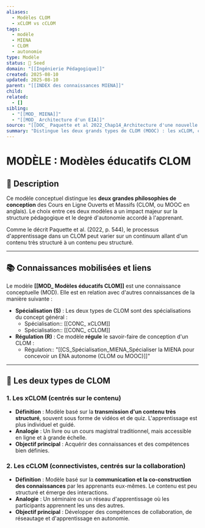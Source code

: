```yaml
---
aliases:
  - Modèles CLOM
  - xCLOM vs cCLOM
tags:
  - modèle
  - MIENA
  - CLOM
  - autonomie
type: Modèle
status: 🌱 Seed
domain: "[[Ingénierie Pédagogique]]"
created: 2025-08-10
updated: 2025-08-10
parent: "[[INDEX des connaissances MIENA]]"
child:
related:
  - []
sibling:
  - "[[MOD_ MIENA]]"
  - "[[MOD_ Architecture d'un EIA]]"
source: "[[DOC_ Paquette et al 2022_Chap14_Architecture d'une nouvelle méthode d'ingénierie des ENA_ MIENA]]"
summary: "Distingue les deux grands types de CLOM (MOOC) : les xCLOM, centrés sur la transmission de contenu structuré, et les cCLOM, centrés sur la connectivité et la co-construction."
---
```


# MODÈLE : Modèles éducatifs CLOM

## 📌 Description
Ce modèle conceptuel distingue les **deux grandes philosophies de conception** des Cours en Ligne Ouverts et Massifs (CLOM, ou MOOC en anglais). Le choix entre ces deux modèles a un impact majeur sur la structure pédagogique et le degré d'autonomie accordé à l'apprenant.

Comme le décrit Paquette et al. (2022, p. 544), le processus d'apprentissage dans un CLOM peut varier sur un continuum allant d'un contenu très structuré à un contenu peu structuré.

---
## 📚 Connaissances mobilisées et liens
Le modèle **[[MOD_ Modèles éducatifs CLOM]]** est une connaissance conceptuelle (MOD). Elle est en relation avec d'autres connaissances de la manière suivante :

- **Spécialisation (S)** : Les deux types de CLOM sont des spécialisations du concept général :
    - Spécialisation:: [[CONC_ xCLOM]]
    - Spécialisation:: [[CONC_ cCLOM]]
- **Régulation (R)** : Ce modèle **régule** le savoir-faire de conception d'un CLOM :
    - Régulation:: "[[CS_Spécialisation_MIENA_Spécialiser la MIENA pour concevoir un ENA autonome (CLOM ou MOOC)]]"

---
## 🔄 Les deux types de CLOM

### 1. Les xCLOM (centrés sur le contenu)
- **Définition** : Modèle basé sur la **transmission d'un contenu très structuré**, souvent sous forme de vidéos et de quiz. L'apprentissage est plus individuel et guidé.
- **Analogie** : Un livre ou un cours magistral traditionnel, mais accessible en ligne et à grande échelle.
- **Objectif principal** : Acquérir des connaissances et des compétences bien définies.

### 2. Les cCLOM (connectivistes, centrés sur la collaboration)
- **Définition** : Modèle basé sur la **communication et la co-construction des connaissances** par les apprenants eux-mêmes. Le contenu est peu structuré et émerge des interactions.
- **Analogie** : Un séminaire ou un réseau d'apprentissage où les participants apprennent les uns des autres.
- **Objectif principal** : Développer des compétences de collaboration, de réseautage et d'apprentissage en autonomie.